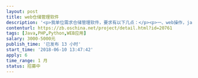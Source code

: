 ```yaml
---                
layout: post       
title: web仓储管理软件           
description: '<p>我单位需求仓储管理软件，要求有以下几点：</p><p>一、web操作，java php 均可</p><p>二、可实现分级、分用户、分仓管理</p><p>三、能够excel导出物品各项数据（包括进销、转移）</p><p>四、具备较好的UI</p><p>具体需求可电联 18634216522 qq346758136 微信 a15383958081</p>'     
contenturl: https://zb.oschina.net/project/detail.html?id=20761      
tags: [Java,PHP,Python,WEB应用]            
salary: 3000-5000元          
publish_time: '已发布 13 小时'         
start_time: '2018-06-10 13:47:42'           
apply: 6                   
time_range: 1 月              
status: 招募中                  
---                 
```

